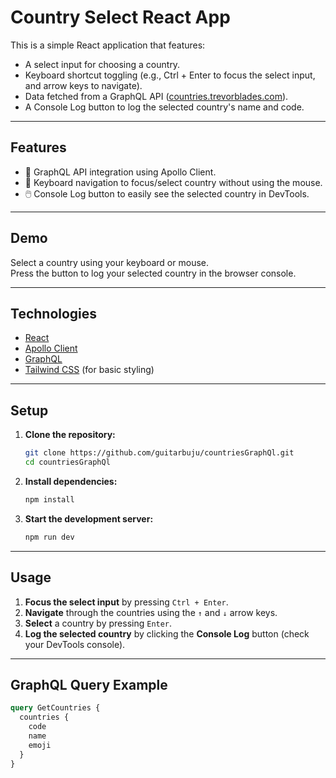 # Country Select React App

This is a simple React application that features:

- A select input for choosing a country.
- Keyboard shortcut toggling (e.g., Ctrl + Enter to focus the select input, and arrow keys to navigate).
- Data fetched from a GraphQL API ([countries.trevorblades.com](https://countries.trevorblades.com/)).
- A Console Log button to log the selected country's name and code.

---

## Features

- 🚀 GraphQL API integration using Apollo Client.
- 🎯 Keyboard navigation to focus/select country without using the mouse.
- 🖱️ Console Log button to easily see the selected country in DevTools.

---

## Demo

Select a country using your keyboard or mouse.  
Press the button to log your selected country in the browser console.

---

## Technologies

- [React](https://reactjs.org/)
- [Apollo Client](https://www.apollographql.com/docs/react/)
- [GraphQL](https://graphql.org/)
- [Tailwind CSS](https://tailwindcss.com/) (for basic styling)

---

## Setup

1. **Clone the repository:**

    ```bash
    git clone https://github.com/guitarbuju/countriesGraphQl.git
    cd countriesGraphQl
    ```

2. **Install dependencies:**

    ```bash
    npm install
    ```

3. **Start the development server:**

    ```bash
    npm run dev
    ```

---

## Usage

1. **Focus the select input** by pressing `Ctrl + Enter`.
2. **Navigate** through the countries using the `↑` and `↓` arrow keys.
3. **Select** a country by pressing `Enter`.
4. **Log the selected country** by clicking the **Console Log** button (check your DevTools console).

---

## GraphQL Query Example

```graphql
query GetCountries {
  countries {
    code
    name
    emoji
  }
}
